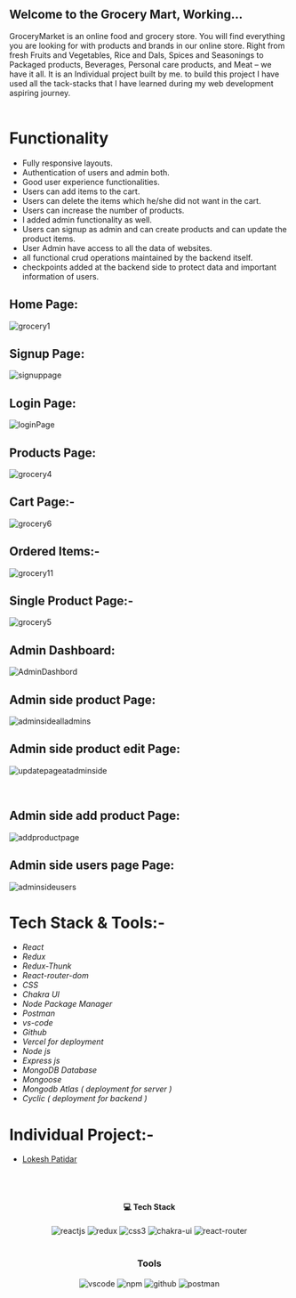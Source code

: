 ## Welcome to the Grocery Mart, Working...
GroceryMarket is an online food and grocery store. You will find everything you are looking for with products and brands in our online store. Right from fresh Fruits and Vegetables, Rice and Dals, Spices and Seasonings to Packaged products, Beverages, Personal care products, and Meat – we have it all. It is an Individual project built by me. to build this project I have used all the tack-stacks that I have learned during my web development aspiring journey.
<br/>
<br/>


# Functionality
 - Fully responsive layouts.
 - Authentication of users and admin both.
 - Good user experience functionalities.
 - Users can add items to the cart.
 - Users can delete the items which he/she did not want in the cart.
 - Users can increase the number of products.
 - I added admin functionality as well.
 - Users can signup as admin and can create products and can update the product items.
 - User Admin have access to all the data of websites.
 - all functional crud operations maintained by the backend itself.
 - checkpoints added at the backend side to protect data and important information of users.

## Home Page:
![grocery1](https://user-images.githubusercontent.com/105616033/218976127-ca075c15-a66d-4d52-af29-807488e32033.png)


## Signup Page:
![signuppage](https://user-images.githubusercontent.com/105616033/214993768-70b96ea6-f7d9-433e-9a9b-1b008e78c3d7.png)


## Login Page:
![loginPage](https://user-images.githubusercontent.com/105616033/214993785-88d4fe46-df10-402e-a3aa-2c71a4fcc7f8.png)


## Products Page:
![grocery4](https://user-images.githubusercontent.com/105616033/218976222-f2277681-0416-4772-b34f-06284898992e.png)


## Cart Page:-
![grocery6](https://user-images.githubusercontent.com/105616033/218975583-76853cdf-ef26-431d-8108-c0fe939233f7.png)

## Ordered Items:-
![grocery11](https://user-images.githubusercontent.com/105616033/218975682-7247ae65-328e-4def-9dec-265ee3eba72d.png)


## Single Product Page:-
![grocery5](https://user-images.githubusercontent.com/105616033/218975929-dcbe5cba-6b09-4477-b30e-eee83e1252a3.png)


## Admin Dashboard:
![AdminDashbord](https://user-images.githubusercontent.com/105616033/214993813-d63381aa-b31b-41ba-8788-f8bfff2d6ce3.png)


## Admin side product Page:
![adminsidealladmins](https://user-images.githubusercontent.com/105616033/214993873-59c5e641-6903-4f8a-92ac-45bb690f1016.png)


## Admin side product edit Page:
![updatepageatadminside](https://user-images.githubusercontent.com/105616033/214993891-4661e4fc-e55f-4de8-a572-9d93bc3a7e72.png)


<br/>

## Admin side add product Page:
![addproductpage](https://user-images.githubusercontent.com/105616033/214993921-13071906-6114-499b-8433-52fce0e6c81c.png)


## Admin side users page Page:
![adminsideusers](https://user-images.githubusercontent.com/105616033/214993948-759ad555-3521-4b0d-aac9-9ee806e08ff9.png)



# Tech Stack & Tools:-
- *React*
- *Redux*
- *Redux-Thunk*
- *React-router-dom*
- *CSS*
- *Chakra UI*
- *Node Package Manager*
- *Postman*
- *vs-code*
- *Github*
- *Vercel for deployment*
- *Node js*
- *Express js*
- *MongoDB Database*
- *Mongoose*
- *Mongodb Atlas ( deployment for server )*
- *Cyclic ( deployment for backend )*


# Individual Project:- 
  - [Lokesh Patidar](https://github.com/lokesh-patidar)
  

</br>

<br/>
<h4 align="center">💻 Tech Stack</h4>
 <div align="center">
   <img src="https://img.shields.io/badge/React-20232A?style=for-the-badge&logo=react&logoColor=61DAFB"  align="center" alt="reactjs" />
   <img src="https://img.shields.io/badge/Redux-593D88?style=for-the-badge&logo=redux&logoColor=white"  align="center" alt="redux" />
   <img src = "https://img.shields.io/badge/css3-%231572B6.svg?style=for-the-badge&logo=css3&logoColor=white" align="center" alt="css3">
   <img src = "https://img.shields.io/badge/chakra ui-%234ED1C5.svg?style=for-the-badge&logo=chakraui&logoColor=white" align="center" alt="chakra-ui"/>
   <img src="https://img.shields.io/badge/React_Router-CA4245?style=for-the-badge&logo=react-router&logoColor=white"  align="center" alt="react-router" />
</div>
<br/>


<div align="center"><h3 align="center">Tools</h3> 
  <img src="https://img.shields.io/badge/Visual%20Studio-5C2D91.svg?style=for-the-badge&logo=visual-studio&logoColor=white"  align="center" alt="vscode"/>
  <img src = "https://img.shields.io/badge/NPM-%23000000.svg?style=for-the-badge&logo=npm&logoColor=white" align="center" alt="npm">
  <img src="https://img.shields.io/badge/GitHub-100000?style=for-the-badge&logo=github&logoColor=white"  align="center" alt="github"/>
  <img src ="https://img.shields.io/badge/Postman-FF6C37?style=for-the-badge&logo=postman&logoColor=white" align="center" alt="postman">
</div>
